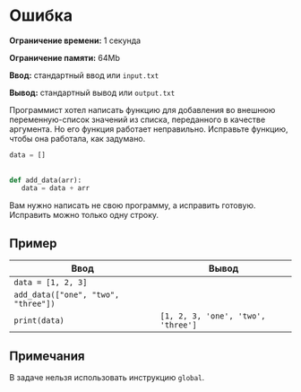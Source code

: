 # Ошибка

**Ограничение времени:** 1 секунда

**Ограничение памяти:** 64Mb

**Ввод:** стандартный ввод или `input.txt`

**Вывод:** стандартный вывод или `output.txt`

Программист хотел написать функцию для добавления во внешнюю переменную-список значений из списка, переданного в качестве аргумента. Но его функция работает неправильно. Исправьте функцию, чтобы она работала, как задумано.

```python
data = []  
 
 
def add_data(arr):  
   data = data + arr
```

Вам нужно написать не свою программу, а исправить готовую. Исправить можно только одну строку.

## Пример

| Ввод                                    | Вывод                                     |
|-----------------------------------------|-------------------------------------------|
| `data = [1, 2, 3]`                     |                                           |
| `add_data(["one", "two", "three"])`     |                                           |
| `print(data)`                           | `[1, 2, 3, 'one', 'two', 'three']`        |

## Примечания

В задаче нельзя использовать инструкцию `global`.